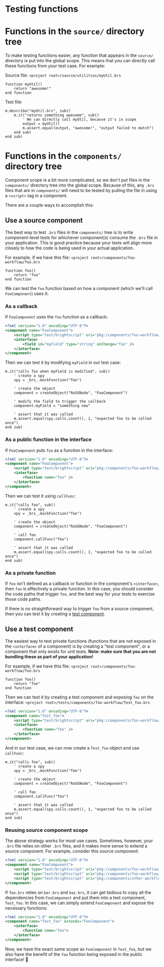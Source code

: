 # Testing functions

# Functions in the `source/` directory tree

To make testing functions easier, any function that appears in the `source/` directory is put into the global scope. This means that you can directly call these functions from your test case. For example:

Source file: `<project root>/source/utilities/myUtil.brs`
```brightscript
function myUtil()
    return "awesome!"
end function
```

Test file:
```brightscript
m.describe("myUtil.brs", sub()
    m.it("returns something awesome", sub()
        ' We can directly call myUtil, because it's in scope
        output = myUtil()
        m.assert.equal(output, "awesome!", "output failed to match")
    end sub)
end sub)
```

# Functions in the `components/` directory tree

Component scope is a bit more complicated, so we don't put files in the `components/` directory tree into the global scope. Because of this, any `.brs` files that are in `components/` will need to be tested by pulling the file in using a `<script>` tag in a component.

There are a couple ways to accomplish this:

## Use a source component

The best way to test `.brs` files in the `components/` tree is to write component-level tests for whichever component(s) consume the `.brs` file in your application. This is good practice because your tests will align more closely to how the code is being used in your actual application.

For example, if we have this file: `<project root>/components/foo-workflow/foo.brs`
```brightscript
function foo()
    return "foo"
end function
```

We can test the `foo` function based on how a component (which we'll call `FooComponent`) uses it:

### As a callback

If `FooComponent` uses the `foo` function as a callback:
```xml
<?xml version="1.0" encoding="UTF-8"?>
<component name="FooComponent">
    <script type="text/brightscript" uri="pkg:/components/foo-workflow/foo.brs" />
    <interface>
        <field id="myField" type="string" onChange="foo" />
    </interface>
</component>
```

Then we can test it by modifying `myField` in our test case:
```brightscript
m.it("calls foo when myField is modified", sub()
    ' create a spy
    spy = _brs_.mockFunction("foo")

    ' create the object
    component = createObject("RoSGNode", "FooComponent")

    ' modify the field to trigger the callback
    component.myField = "something new"

    ' assert that it was called
    m.assert.equal(spy.calls.count(), 1, "expected foo to be called once")
end sub)
```

### As a public function in the interface

If `FooComponent` puts `foo` as a function in the interface:
```xml
<?xml version="1.0" encoding="UTF-8"?>
<component name="FooComponent">
    <script type="text/brightscript" uri="pkg:/components/foo-workflow/foo.brs" />
    <interface>
        <function name="foo" />
    </interface>
</component>
```

Then we can test it using `callFunc`:
```brightscript
m.it("calls foo", sub()
    ' create a spy
    spy = _brs_.mockFunction("foo")

    ' create the object
    component = createObject("RoSGNode", "FooComponent")

    ' call foo
    component.callFunc("foo")

    ' assert that it was called
    m.assert.equal(spy.calls.count(), 1, "expected foo to be called once")
end sub)
```

### As a private function

If `foo` isn't defined as a callback or function in the component's `<interface>`, then `foo` is effectively a private function. In this case, you should consider the code paths that trigger `foo`, and the best way for your tests to exercise those code paths.

If there is no straightforward way to trigger `foo` from a source component, then you can test it by creating a [test component](#use-a-test-component).

## Use a test component

The easiest way to test private functions (functions that are not exposed in the `<interface>` of a component) is by creating a "test component", or a component that only exists for unit tests. **Note: make sure that you are not bundling these as part of your application!**

For example, if we have this file: `<project root>/components/foo-workflow/foo.brs`
```brightscript
function foo()
    return "foo"
end function
```

Then we can test it by creating a test component and exposing `foo` on the interface: `<project root>/tests/components/foo-workflow/Test_foo.brs`
```xml
<?xml version="1.0" encoding="UTF-8"?>
<component name="Test_foo">
    <script type="text/brightscript" uri="pkg:/components/foo-workflow/foo.brs" />
    <interface>
        <function name="foo" />
    </interface>
</component>
```

And in our test case, we can now create a `Test_foo` object and use `callFunc`:
```brightscript
m.it("calls foo", sub()
    ' create a spy
    spy = _brs_.mockFunction("foo")

    ' create the object
    component = createObject("RoSGNode", "FooComponent")

    ' call foo
    component.callFunc("foo")

    ' assert that it was called
    m.assert.equal(spy.calls.count(), 1, "expected foo to be called once")
end sub)
```

### Reusing source component scope

The above strategy works for most use cases. Sometimes, however, your `.brs` file relies on other `.brs` files, and it makes more sense to extend a source component. For example, consider this source component:

```xml
<?xml version="1.0" encoding="UTF-8"?>
<component name="FooComponent">
    <script type="text/brightscript" uri="pkg:/components/foo-workflow/foo.brs" />
    <script type="text/brightscript" uri="pkg:/components/foo-workflow/bar.brs" />
    <script type="text/brightscript" uri="pkg:/components/other-workflow/baz.brs" />
</component>
```

If `foo.brs` relies on `bar.brs` and `baz.brs`, it can get tedious to copy all the dependencies from `FooComponent` and put them into a test component, `Test_foo`. In this case, we can simply extend `FooComponent` and expose the necessary functions:

```xml
<?xml version="1.0" encoding="UTF-8"?>
<component name="Test_foo" extends="FooComponent">
    <interface>
        <function name="foo">
    </interface>
</component>
```

Now, we have the exact same scope as `FooComponent` in `Test_foo`, but we also have the benefit of the `foo` function being exposed in the public interface! :tada:
